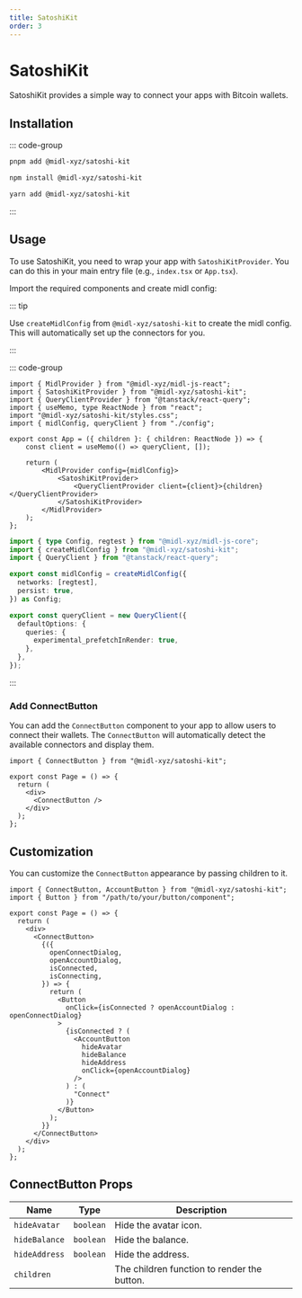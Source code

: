 ```yaml
---
title: SatoshiKit
order: 3
---
```


# SatoshiKit

SatoshiKit provides a simple way to connect your apps with Bitcoin wallets.

<div ref="el" class="vp-raw"/>

<script setup>
import { createElement } from 'react'
import { createRoot } from 'react-dom/client'
import { ref, onMounted } from 'vue'
import { Example } from '../satoshi-kit/Example'

const el = ref()
onMounted(() => {
  const root = createRoot(el.value)
  root.render(createElement(Example, {}, null))
})
</script>

## Installation

::: code-group

```bash [pnpm]
pnpm add @midl-xyz/satoshi-kit
```

```bash [npm]
npm install @midl-xyz/satoshi-kit
```

```bash [yarn]
yarn add @midl-xyz/satoshi-kit
```

:::

## Usage

To use SatoshiKit, you need to wrap your app with `SatoshiKitProvider`. You can do this in your main entry file (e.g., `index.tsx` or `App.tsx`).

Import the required components and create midl config:

::: tip

Use `createMidlConfig` from `@midl-xyz/satoshi-kit` to create the midl config. This will automatically set up the connectors for you.

:::

::: code-group

```tsx{2,5,6} [App.tsx]
import { MidlProvider } from "@midl-xyz/midl-js-react";
import { SatoshiKitProvider } from "@midl-xyz/satoshi-kit";
import { QueryClientProvider } from "@tanstack/react-query";
import { useMemo, type ReactNode } from "react";
import "@midl-xyz/satoshi-kit/styles.css";
import { midlConfig, queryClient } from "./config";

export const App = ({ children }: { children: ReactNode }) => {
	const client = useMemo(() => queryClient, []);

	return (
		<MidlProvider config={midlConfig}>
			<SatoshiKitProvider>
				<QueryClientProvider client={client}>{children}</QueryClientProvider>
			</SatoshiKitProvider>
		</MidlProvider>
	);
};
```

```ts [config.ts]
import { type Config, regtest } from "@midl-xyz/midl-js-core";
import { createMidlConfig } from "@midl-xyz/satoshi-kit";
import { QueryClient } from "@tanstack/react-query";

export const midlConfig = createMidlConfig({
  networks: [regtest],
  persist: true,
}) as Config;

export const queryClient = new QueryClient({
  defaultOptions: {
    queries: {
      experimental_prefetchInRender: true,
    },
  },
});
```

:::

### Add ConnectButton

You can add the `ConnectButton` component to your app to allow users to connect their wallets. The `ConnectButton` will automatically detect the available connectors and display them.

```tsx
import { ConnectButton } from "@midl-xyz/satoshi-kit";

export const Page = () => {
  return (
    <div>
      <ConnectButton />
    </div>
  );
};
```

## Customization

You can customize the `ConnectButton` appearance by passing children to it.

```tsx
import { ConnectButton, AccountButton } from "@midl-xyz/satoshi-kit";
import { Button } from "/path/to/your/button/component";

export const Page = () => {
  return (
    <div>
      <ConnectButton>
        {({
          openConnectDialog,
          openAccountDialog,
          isConnected,
          isConnecting,
        }) => {
          return (
            <Button
              onClick={isConnected ? openAccountDialog : openConnectDialog}
            >
              {isConnected ? (
                <AccountButton
                  hideAvatar
                  hideBalance
                  hideAddress
                  onClick={openAccountDialog}
                />
              ) : (
                "Connect"
              )}
            </Button>
          );
        }}
      </ConnectButton>
    </div>
  );
};
```

## ConnectButton Props

| Name          | Type      | Description                                 |
| ------------- | --------- | ------------------------------------------- |
| `hideAvatar`  | `boolean` | Hide the avatar icon.                       |
| `hideBalance` | `boolean` | Hide the balance.                           |
| `hideAddress` | `boolean` | Hide the address.                           |
| `children`    |           | The children function to render the button. |
